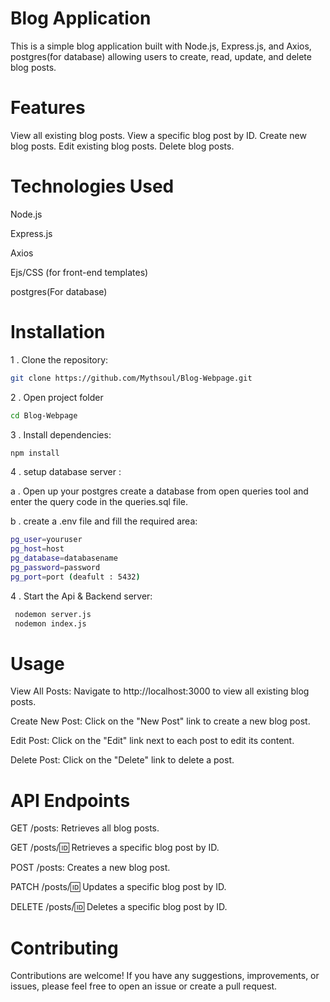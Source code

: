 # Blog Application
This is a simple blog application built with Node.js, Express.js, and Axios, postgres(for database) allowing users to create, read, update, and delete blog posts.

# Features
View all existing blog posts.
View a specific blog post by ID.
Create new blog posts.
Edit existing blog posts.
Delete blog posts.

# Technologies Used
Node.js

Express.js

Axios

Ejs/CSS (for front-end templates)

postgres(For database)

# Installation

1 . Clone the repository:

``` bash
git clone https://github.com/Mythsoul/Blog-Webpage.git  

```
2 . Open project folder
```bash
cd Blog-Webpage 
```

3 . Install dependencies:

```bash
npm install
```
4 . setup database server : 

a . Open up your postgres create a database from open queries tool and enter the query code in the queries.sql file. 

b . create a .env file and fill the required area: 
```bash
pg_user=youruser
pg_host=host
pg_database=databasename
pg_password=password
pg_port=port (deafult : 5432)


```
4 . Start the Api & Backend  server:

```bash
 nodemon server.js 
 nodemon index.js
```

# Usage
View All Posts: Navigate to http://localhost:3000 to view all existing blog posts.

Create New Post: Click on the "New Post" link to create a new blog post.

Edit Post: Click on the "Edit" link next to each post to edit its content.

Delete Post: Click on the "Delete" link to delete a post.

# API Endpoints
GET /posts: Retrieves all blog posts.

GET /posts/:id: Retrieves a specific blog post by ID.

POST /posts: Creates a new blog post.

PATCH /posts/:id: Updates a specific blog post by ID.

DELETE /posts/:id: Deletes a specific blog post by ID.

# Contributing
Contributions are welcome! If you have any suggestions, improvements, or issues, please feel free to open an issue or create a pull request.

